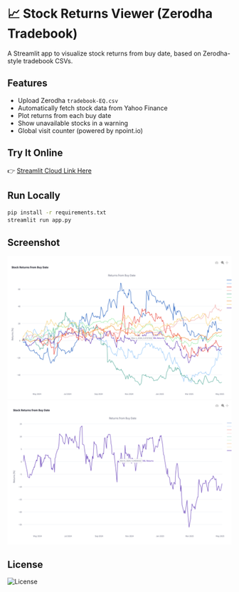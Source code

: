 # 📈 Stock Returns Viewer (Zerodha Tradebook)

A Streamlit app to visualize stock returns from buy date, based on Zerodha-style tradebook CSVs.

## Features

- Upload Zerodha `tradebook-EQ.csv`
- Automatically fetch stock data from Yahoo Finance
- Plot returns from each buy date
- Show unavailable stocks in a warning
- Global visit counter (powered by npoint.io)

## Try It Online

👉 [Streamlit Cloud Link Here](https://portfoliotrackerzerodha.streamlit.app/)

## Run Locally

```bash
pip install -r requirements.txt
streamlit run app.py
```

## Screenshot

![Screenshot](screenshot1.png)
![Screenshot](screenshot2.png)


## License
![License](https://img.shields.io/badge/license-GPL%20v3-blue)
